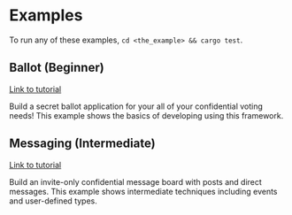 # Examples

To run any of these examples, `cd <the_example> && cargo test`.

## Ballot (Beginner)

[Link to tutorial](https://docs.oasiscloud.io/en/latest/ballot-tutorial)

Build a secret ballot application for your all of your confidential voting needs!
This example shows the basics of developing using this framework.

## Messaging (Intermediate)

[Link to tutorial](https://docs.oasiscloud.io/en/latest/messaging-tutorial)

Build an invite-only confidential message board with posts and direct messages.
This example shows intermediate techniques including events and user-defined types.
